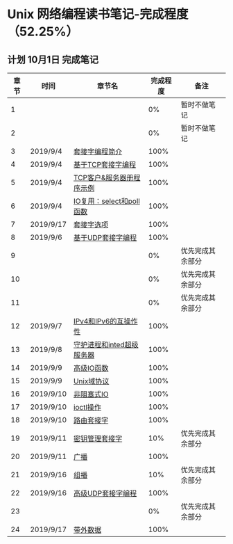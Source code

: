 # Unix 网络编程读书笔记-完成程度（52.25%）
## 计划 10月1日 完成笔记

章节|时间 | 章节名 | 完成程度 | 备注
-|-|-|-|- 
1| ||0%|暂时不做笔记
2| ||0%|暂时不做笔记
3|2019/9/4 |[套接字编程简介](https://github.com/nercoeus/UNP-/blob/master/03.%E5%A5%97%E6%8E%A5%E5%AD%97%E7%BC%96%E7%A8%8B%E7%AE%80%E4%BB%8B.md)|100%
4|2019/9/4 |[基于TCP套接字编程](https://github.com/nercoeus/UNP-/blob/master/04.%E5%9F%BA%E6%9C%ACTCP%E5%A5%97%E6%8E%A5%E5%AD%97%E7%BC%96%E7%A8%8B.md)|100%
5|2019/9/4 |[TCP客户&服务器册程序示例](https://github.com/nercoeus/UNP-/blob/master/05.TCP%E5%AE%A2%E6%88%B7%26%E6%9C%8D%E5%8A%A1%E5%99%A8%E7%A8%8B%E5%BA%8F%E7%A4%BA%E4%BE%8B.md)|100%
6|2019/9/4 |[IO复用：select和poll函数](https://github.com/nercoeus/UNP-/blob/master/06.IO%E5%A4%8D%E7%94%A8%EF%BC%9Aselect%E5%92%8Cpoll%E5%87%BD%E6%95%B0.md)|100%
7|2019/9/17 |[套接字选项](https://github.com/nercoeus/UNP-/blob/master/07.%E5%A5%97%E6%8E%A5%E5%AD%97%E9%80%89%E9%A1%B9.md)|100%
8|2019/9/6  |[基于UDP套接字编程](https://github.com/nercoeus/UNP-/blob/master/08.%E5%9F%BA%E6%9C%ACUDP%E5%A5%97%E6%8E%A5%E5%AD%97%E7%BC%96%E7%A8%8B.md)|100%
9|  ||0%|优先完成其余部分
10|  ||0%|优先完成其余部分
11|  ||0%|优先完成其余部分
12|2019/9/7  |[IPv4和IPv6的互操作性](https://github.com/nercoeus/UNP-/blob/master/12.IPv4%E5%92%8CIPv6%E7%9A%84%E4%BA%92%E6%93%8D%E4%BD%9C%E6%80%A7.md)|100%
13|2019/9/8  |[守护进程和inted超级服务器](https://github.com/nercoeus/UNP-/blob/master/13.%E5%AE%88%E6%8A%A4%E8%BF%9B%E7%A8%8B%E5%92%8Cinetd%E8%B6%85%E7%BA%A7%E6%9C%8D%E5%8A%A1%E5%99%A8.md)|100%
14|2019/9/9  |[高级IO函数](https://github.com/nercoeus/UNP-/blob/master/14.%E9%AB%98%E7%BA%A7IO%E5%87%BD%E6%95%B0.md)|100%
15|2019/9/9 |[Unix域协议](https://github.com/nercoeus/UNP-/blob/master/15.Unix%E5%9F%9F%E5%8D%8F%E8%AE%AE.md)|100%
16|2019/9/10 |[非阻塞式IO](https://github.com/nercoeus/UNP-/blob/master/16.%E9%9D%9E%E9%98%BB%E5%A1%9E%E5%BC%8FIO.md)|100%
17|2019/9/10 |[ioctl操作](https://github.com/nercoeus/UNP-/blob/master/17.ioctl%E6%93%8D%E4%BD%9C.md)|100%
18|2019/9/10 |[路由套接字](https://github.com/nercoeus/UNP-/blob/master/18.%E8%B7%AF%E7%94%B1%E5%A5%97%E6%8E%A5%E5%AD%97.md)|100%
19|2019/9/11 |[密钥管理套接字](https://github.com/nercoeus/UNP-/blob/master/19.%E5%AF%86%E9%92%A5%E7%AE%A1%E7%90%86%E5%A5%97%E6%8E%A5%E5%AD%97.md)|10%|优先完成其余部分
20|2019/9/11 |[广播](https://github.com/nercoeus/UNP-/blob/master/20.广播.md)|100%
21|2019/9/16 |[组播](https://github.com/nercoeus/UNP-/blob/master/21.组播.md)|10%|优先完成其余部分
22|2019/9/16 |[高级UDP套接字编程](https://github.com/nercoeus/UNP-/blob/master/22.高级UDP套接字编程.md)|100%
23|  ||0%|优先完成其余部分
24|2019/9/17 |[带外数据](https://github.com/nercoeus/UNP-/blob/master/24.带外数据.md)|100%
